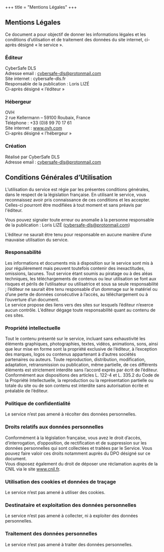 +++
title = "Mentions Légales"
+++

## Mentions Légales   
Ce document a pour objectif de donner les informations légales et les conditions d’utilisation et de traitement des données du site internet, ci-après désigné « le service ».

### Éditeur   
CyberSafe DLS  
Adresse email : cybersafe-dls@protonmail.com  
Site internet : cybersafe-dls.fr  
Responsable de la publication : Loris LIZÉ  
Ci-après désigné « l’éditeur »   

### Hébergeur   
OVH  
2 rue Kellermann – 59100 Roubaix, France  
Téléphone : +33 (0)8 99 70 17 61  
Site internet : www.ovh.com  
Ci-après désigné « l’hébergeur »  

### Création   
Réalisé par CyberSafe DLS  
Adresse email : cybersafe-dls@protonmail.com  

## Conditions Générales d’Utilisation  
L’utilisation du service est régie par les présentes conditions générales, dans le respect de la législation française. En utilisant le service, vous reconnaissez avoir pris connaissance de ces conditions et les accepter. Celles-ci pourront être modifiées à tout moment et sans préavis par l'éditeur.  

Vous pouvez signaler toute erreur ou anomalie à la personne responsable de la publication : Loris LIZÉ (cybersafe-dls@protonmail.com)  

L’éditeur ne saurait être tenu pour responsable en aucune manière d’une mauvaise utilisation du service.  

### Responsabilité
Les informations et documents mis à disposition sur le service sont mis à jour régulièrement mais peuvent toutefois contenir des inexactitudes, omissions, lacunes. Tout service étant soumis au piratage ou à des aléas techniques, les téléchargements de contenus ou leur utilisation se font aux risques et périls de l’utilisateur ou utilisatrice et sous sa seule responsabilité ; l’éditeur ne saurait être tenu responsable d’un dommage sur le matériel ou d’une perte de données consécutive à l’accès, au téléchargement ou à l’ouverture d’un document.  
Le service propose des liens vers des sites sur lesquels l’éditeur n’exerce aucun contrôle. L’éditeur dégage toute responsabilité quant au contenu de ces sites.  


### Propriété intellectuelle  
Tout le contenu présenté sur le service, incluant sans exhaustivité les éléments graphiques, photographies, textes, vidéos, animations, sons, ainsi que leur mise en forme sont la propriété exclusive de l’éditeur, à l’exception des marques, logos ou contenus appartenant à d’autres sociétés partenaires ou auteurs. Toute reproduction, distribution, modification, adaptation, retransmission ou publication, même partielle, de ces différents éléments est strictement interdite sans l’accord exprès par écrit de l’éditeur.  
Conformément aux dispositions des articles L. 122-4 et L. 335.2 du Code de la Propriété Intellectuelle, la reproduction ou la représentation partielle ou totale du site ou de son contenu est interdite sans autorisation écrite et préalable de l’éditeur.  

### Politique de confidentialité
Le service n’est pas amené à récolter des données personnelles.  

### Droits relatifs aux données personnelles
Conformément à la législation française, vous avez le droit d’accès, d’interrogation, d’opposition, de rectification et de suppression sur les données personnelles qui sont collectées et traitées par le Service. Vous pouvez faire valoir ces droits notamment auprès du DPO désigné sur ce document.  
Vous disposez également du droit de déposer une réclamation auprès de la CNIL via le site www.cnil.fr.

### Utilisation des cookies et données de traçage
Le service n’est pas amené à utiliser des cookies.

### Destinataire et exploitation des données personnelles
Le service n’est pas amené à collecter, ni à exploiter des données personnelles.  

### Traitement des données personnelles
Le service n’est pas amené à traiter des données personnelles.  


